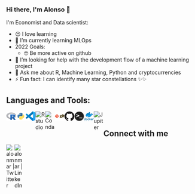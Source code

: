 ### Hi there, I'm Alonso 👋


I'm Economist and Data scientist:

- 😍 I love learning 
- 🌱 I’m currently learning MLOps
- 2022 Goals:
  - 🤓 Be more active on github
- 🤔 I’m looking for help with the development flow of a machine learning project
- 💬 Ask me about R, Machine Learning, Python and cryptocurrencies
- ⚡ Fun fact: I can identify many star constellations ✨✨


## Languages and Tools:

<img align="left" alt="R" width="26px" src="https://raw.githubusercontent.com/github/explore/80688e429a7d4ef2fca1e82350fe8e3517d3494d/topics/r/r.png" />
<img align="left" alt="Python" width="26px" src="https://raw.githubusercontent.com/github/explore/80688e429a7d4ef2fca1e82350fe8e3517d3494d/topics/python/python.png" />
<img align="left" alt="Visual Studio Code" width="26px" src="https://raw.githubusercontent.com/github/explore/80688e429a7d4ef2fca1e82350fe8e3517d3494d/topics/visual-studio-code/visual-studio-code.png" />
<img align="left" alt="Rstudio" width="26px" src="https://avatars0.githubusercontent.com/u/513560?s=200&v=4" />
<img align="left" alt="Conda" width="26px" src="https://avatars2.githubusercontent.com/u/6392739?s=200&v=4" />
<img align="left" alt="Git" width="26px" src="https://raw.githubusercontent.com/github/explore/80688e429a7d4ef2fca1e82350fe8e3517d3494d/topics/git/git.png" />
<img align="left" alt="Github" width="26px" src="https://raw.githubusercontent.com/github/explore/78df643247d429f6cc873026c0622819ad797942/topics/github/github.png" />
<img align="left" alt="Terminal" width="26px" src="https://raw.githubusercontent.com/github/explore/78df643247d429f6cc873026c0622819ad797942/topics/terminal/terminal.png" />
<img align="left" alt="Docker" width="26px" src="https://raw.githubusercontent.com/github/explore/80688e429a7d4ef2fca1e82350fe8e3517d3494d/topics/docker/docker.png" />
<img align="left" alt="Jupiter" width="26px" src="https://avatars.githubusercontent.com/u/7388996?s=200&v=4" />

<br>

## Connect with me

[<img align="left" alt="alonmar | Twitter" width="22px" src="https://cdn-icons-png.flaticon.com/512/145/145812.png" />][twitter]
[<img align="left" alt="alonmar | LinkedIn" width="22px" src="https://cdn-icons-png.flaticon.com/512/145/145807.png" />][linkedin]
<br>
 
<!-- Abbreviationss -->
[twitter]: https://twitter.com/alonmar3
[linkedin]: https://www.linkedin.com/in/alonso-melgar-l%C3%B3pez-2bb67116b/
